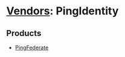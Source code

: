 # [Vendors](README.md): PingIdentity

## Products

- [PingFederate](../products/b0a0ae6d-dd5b-450c-9d68-36d6c61c67b0.md)
